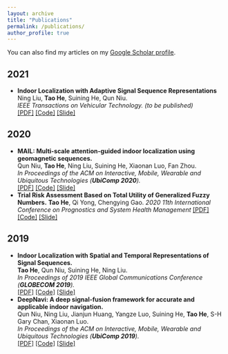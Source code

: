 ```yaml
---
layout: archive
title: "Publications"
permalink: /publications/
author_profile: true
---
```


You can also find my articles on my [Google Scholar profile](https://scholar.google.com/citations?user=ETHNJ0QAAAAJ&hl=zh-CN).

2021
--------
* **Indoor Localization with Adaptive Signal Sequence Representations**  
  Ning Liu, **Tao He**, Suining He, Qun Niu.        
  *IEEE Transactions on Vehicular Technology. (to be published)*    
  [[PDF]]()  [[Code]]()  [[Slide]]()

2020
--------
* **MAIL: Multi-scale attention-guided indoor localization using geomagnetic sequences.**  
  Qun Niu, **Tao He**, Ning Liu, Suining He, Xiaonan Luo, Fan Zhou.        
  *In Proceedings of the ACM on Interactive, Mobile, Wearable and Ubiquitous Technologies (**UbiComp 2020**).*    
  [[PDF]](https://www.hetaooo.com/files/2020_MAIL.pdf)  [[Code]]()  [[Slide]]()
* **Trial Risk Assessment Based on Total Utility of Generalized Fuzzy Numbers.**
  **Tao He**, Qi Yong, Chengying Gao.
  *2020 11th International Conference on Prognostics and System Health Management*
  [[PDF]](https://www.hetaooo.com/files/2020_Trial.pdf)  [[Code]]()  [[Slide]]()

2019
--------
* **Indoor Localization with Spatial and Temporal Representations of Signal Sequences.**  
  **Tao He**, Qun Niu, Suining He, Ning Liu.     
  *In Proceedings of 2019 IEEE Global Communications Conference (**GLOBECOM 2019**).*    
  [[PDF]](https://www.hetaooo.com/files/2019_ST-Loc.pdf)  [[Code]]()  [[Slide]]()
* **DeepNavi: A deep signal-fusion framework for accurate and applicable indoor navigation.**  
  Qun Niu, Ning Liu, Jianjun Huang, Yangze Luo, Suining He, **Tao He**, S-H Gary Chan, Xiaonan Luo.     
  *In Proceedings of the ACM on Interactive, Mobile, Wearable and Ubiquitous Technologies (**UbiComp 2019**).*    
  [[PDF]](https://www.hetaooo.com/files/2019_DeepNavi.pdf)  [[Code]]()  [[Slide]]()
